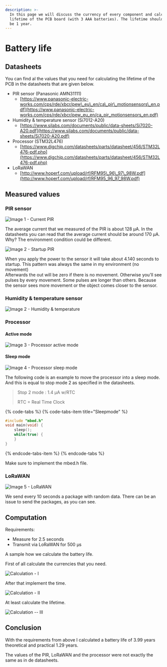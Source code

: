 ```yaml
---
description: >-
  In this page we will discuss the currency of every component and calculate the
  lifetime of the PCB board (with 3 AAA batteries). The lifetime should at least
  be 1 year.
---
```


# Battery life

## Datasheets

You can find al the values that you need for calculating the lifetime of the PCB in the datasheets that are given below.

* PIR sensor \(Panasonic AMN31111\) 
  * [https://www.panasonic-electric-works.com/cps/rde/xbcr/pew\_eu\_en/ca\_pir\_motionsensors\_en.pdf](https://www.panasonic-electric-works.com/cps/rde/xbcr/pew_eu_en/ca_pir_motionsensors_en.pdf)
* Humidity & temperature sensor \(Si7012-A20\) 
  * [https://www.silabs.com/documents/public/data-sheets/Si7020-A20.pdf](https://www.silabs.com/documents/public/data-sheets/Si7020-A20.pdf)
* Processor \(STM32L476\) 
  * [https://www.digchip.com/datasheets/parts/datasheet/456/STM32L476-pdf.php](https://www.digchip.com/datasheets/parts/datasheet/456/STM32L476-pdf.php)
* LoRaWAN 
  * [http://www.hoperf.com/upload/rf/RFM95\_96\_97\_98W.pdf](http://www.hoperf.com/upload/rf/RFM95_96_97_98W.pdf)

## Measured values

### PIR sensor

![Image 1 - Current PIR](../.gitbook/assets/pir_current.bmp)

The average current that we measured of the PIR is about 128 µA. In the datasheets you can read that the average current should be around 170 µA. Why? The environment condition could be different.

![Image 2 - Startup PIR](../.gitbook/assets/pir_data_startup.PNG)

When you apply the power to the sensor it will take about 4.140 seconds to startup. This pattern was always the same in my environment \(no movement\)  
Afterwards the out will be zero if there is no movement. Otherwise you'll see pulses by every movement. Some pulses are longer than others. Because the sensor sees more movement or the object comes closer to the sensor.

### Humidity & temperature sensor

![Image 2 - Humidity &amp; temperature](../.gitbook/assets/temp_current.jpg)

### Processor

#### Active mode

![Image 3 - Processor active mode](../.gitbook/assets/activemode_current_processor.jpg)

#### Sleep mode

![Image 4 - Processor sleep mode](../.gitbook/assets/sleepmode_current_processor.jpg)

The following code is an example to move the processor into a sleep mode. And this is equal to stop mode 2 as specified in the datasheets.

> Stop 2  mode : 1.4 µA w/RTC
>
> RTC = Real Time Clock



{% code-tabs %}
{% code-tabs-item title="Sleepmode" %}
```cpp
#include "mbed.h"
void main(void) {
    sleep();
    while(true) {
    }
}
```
{% endcode-tabs-item %}
{% endcode-tabs %}

Make sure to implement the mbed.h file.

### LoRaWAN

![Image 5 - LoRaWAN](../.gitbook/assets/lorawan_current.jpg)

We send every 10 seconds a package with random data. There can be an issue to send the packages, as you can see.

## Computation

Requirements:

* Measure for 2.5 seconds
* Transmit via LoRaWAN for 500 µs

A sample how we calculate the battery life.

First of all calculate the currencies that you need.

![Calculation - I](../.gitbook/assets/deeli.PNG)

After that implement the time.

![Calculation - II](../.gitbook/assets/deelii.PNG)

At least calculate the lifetime.

![Calculation -- III](../.gitbook/assets/deeliii.PNG)

## Conclusion

With the requirements from above I calculated a battery life of 3.99 years theoretical and practical 1.29 years.

The values of the PIR, LoRaWAN and the processor were not exactly the same as in de datasheets.







